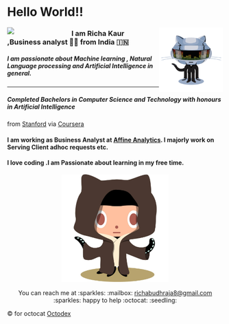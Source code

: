 # Hello World!!

<img align="left" width="150" src="https://github.com/richakbee/richakbee/blob/main/static/img/yogocat.gif">

<img align="right" width="150" src="https://github.com/richakbee/richakbee/blob/main/static/img/daftpunktocat-thomas.gif">

### I am Richa Kaur ,Business analyst :woman_technologist: from India :india:

##### I am passionate about Machine learning , Natural Language processing and Artificial Intelligence in general. 
---
##### Completed Bachelors in Computer Science and Technology with honours in Artificial Intelligence 

from [Stanford](https://www.uchicago.edu/) via [Coursera](https://www.coursera.com/)


#### I am working as Business Analyst at [Affine Analytics](https://www.affineanalytics.com/). I majorly work on Serving Client adhoc requests etc.

#### I love coding .I am  Passionate about learning  in my free time.



<p align="center">
  <img width="250" src="https://github.com/richakbee/richakbee/blob/main/static/img/octobiwan.jpg">
  
<p>

<p align="center">
  You can reach me at :sparkles: :mailbox: <a href="mailto:richabudhraja8@gmail.com">richabudhraja8@gmail.com</a> :sparkles: happy to help :octocat: :seedling:
</p>

:copyright: for octocat [Octodex](https://octodex.github.com/)

